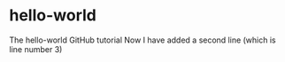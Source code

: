 # hello-world
The hello-world GitHub tutorial
Now I have added a second line (which is line number 3)
